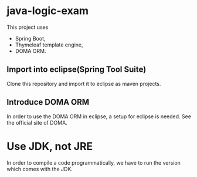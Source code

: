# java-logic-exam
This project uses
* Spring Boot,
* Thymeleaf template engine,
* DOMA ORM.

## Import into eclipse(Spring Tool Suite)
Clone this repository and import it to eclipse as maven projects.

## Introduce DOMA ORM
In order to use the DOMA ORM in eclipse, a setup for eclipse is needed.
See the official site of DOMA.

# Use JDK, not JRE
In order to compile a code programmatically, we have to run the version which comes with the JDK.
